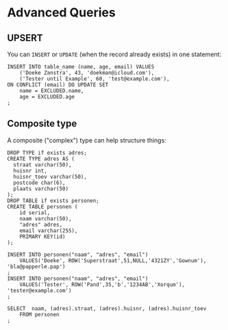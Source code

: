 Advanced Queries
================

UPSERT
------

You can `INSERT` or `UPDATE` (when the record already exists) in one statement:

    INSERT INTO table_name (name, age, email) VALUES 
        ('Doeke Zanstra', 43, 'doekman@icloud.com'), 
        ('Tester until Example', 60, 'test@example.com'), 
    ON CONFLICT (email) DO UPDATE SET 
    	name = EXCLUDED.name,
        age = EXCLUDED.age
    ;

Composite type
--------------
A composite ("complex") type can help structure things:

    DROP TYPE if exists adres;
    CREATE TYPE adres AS (
      straat varchar(50),
      huisnr int,
      huisnr_toev varchar(50),
      postcode char(6),
      plaats varchar(50)
    );
    DROP TABLE if exists personen;
    CREATE TABLE personen (
    	id serial,
    	naam varchar(50),
    	"adres" adres,
    	email varchar(255),
    	PRIMARY KEY(id)
    );

    INSERT INTO personen("naam", "adres", "email") 
        VALUES('Doeke', ROW('Superstraat',51,NULL,'4321ZY','Gownum'), 'bla@papperle.pap')
    ;
    INSERT INTO personen("naam", "adres", "email") 
        VALUES('Tester', ROW('Pand',35,'b','1234AB','Xorqum'), 'tester@example.com')
    ;

    SELECT  naam, (adres).straat, (adres).huisnr, (adres).huisnr_toev
        FROM personen
    ;

